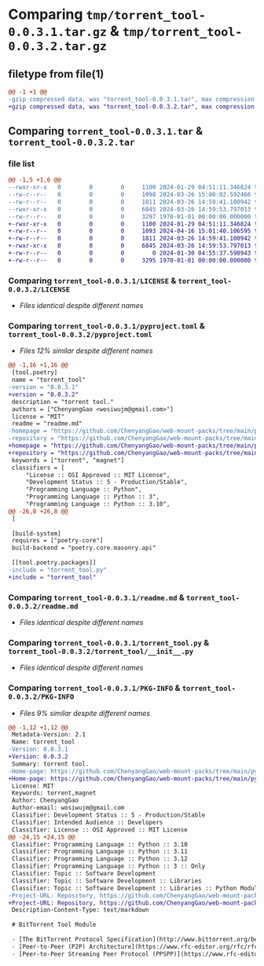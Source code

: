 # Comparing `tmp/torrent_tool-0.0.3.1.tar.gz` & `tmp/torrent_tool-0.0.3.2.tar.gz`

## filetype from file(1)

```diff
@@ -1 +1 @@
-gzip compressed data, was "torrent_tool-0.0.3.1.tar", max compression
+gzip compressed data, was "torrent_tool-0.0.3.2.tar", max compression
```

## Comparing `torrent_tool-0.0.3.1.tar` & `torrent_tool-0.0.3.2.tar`

### file list

```diff
@@ -1,5 +1,6 @@
--rwxr-xr-x   0        0        0     1100 2024-01-29 04:51:11.346824 torrent_tool-0.0.3.1/LICENSE
--rw-r--r--   0        0        0     1098 2024-03-26 15:00:02.592466 torrent_tool-0.0.3.1/pyproject.toml
--rw-r--r--   0        0        0     1811 2024-03-26 14:59:41.100942 torrent_tool-0.0.3.1/readme.md
--rwxr-xr-x   0        0        0     6845 2024-03-26 14:59:53.797013 torrent_tool-0.0.3.1/torrent_tool.py
--rw-r--r--   0        0        0     3297 1970-01-01 00:00:00.000000 torrent_tool-0.0.3.1/PKG-INFO
+-rwxr-xr-x   0        0        0     1100 2024-01-29 04:51:11.346824 torrent_tool-0.0.3.2/LICENSE
+-rw-r--r--   0        0        0     1093 2024-04-16 15:01:40.106595 torrent_tool-0.0.3.2/pyproject.toml
+-rw-r--r--   0        0        0     1811 2024-03-26 14:59:41.100942 torrent_tool-0.0.3.2/readme.md
+-rwxr-xr-x   0        0        0     6845 2024-03-26 14:59:53.797013 torrent_tool-0.0.3.2/torrent_tool/__init__.py
+-rw-r--r--   0        0        0        0 2024-01-30 04:55:37.590943 torrent_tool-0.0.3.2/torrent_tool/py.typed
+-rw-r--r--   0        0        0     3295 1970-01-01 00:00:00.000000 torrent_tool-0.0.3.2/PKG-INFO
```

### Comparing `torrent_tool-0.0.3.1/LICENSE` & `torrent_tool-0.0.3.2/LICENSE`

 * *Files identical despite different names*

### Comparing `torrent_tool-0.0.3.1/pyproject.toml` & `torrent_tool-0.0.3.2/pyproject.toml`

 * *Files 12% similar despite different names*

```diff
@@ -1,16 +1,16 @@
 [tool.poetry]
 name = "torrent_tool"
-version = "0.0.3.1"
+version = "0.0.3.2"
 description = "torrent tool."
 authors = ["ChenyangGao <wosiwujm@gmail.com>"]
 license = "MIT"
 readme = "readme.md"
-homepage = "https://github.com/ChenyangGao/web-mount-packs/tree/main/python-cmdline/torrent_tool"
-repository = "https://github.com/ChenyangGao/web-mount-packs/tree/main/python-cmdline/torrent_tool"
+homepage = "https://github.com/ChenyangGao/web-mount-packs/tree/main/python-module/torrent_tool"
+repository = "https://github.com/ChenyangGao/web-mount-packs/tree/main/python-module/torrent_tool"
 keywords = ["torrent", "magnet"]
 classifiers = [
     "License :: OSI Approved :: MIT License",
     "Development Status :: 5 - Production/Stable",
     "Programming Language :: Python",
     "Programming Language :: Python :: 3",
     "Programming Language :: Python :: 3.10",
@@ -26,8 +26,8 @@
 ]
 
 [build-system]
 requires = ["poetry-core"]
 build-backend = "poetry.core.masonry.api"
 
 [[tool.poetry.packages]]
-include = "torrent_tool.py"
+include = "torrent_tool"
```

### Comparing `torrent_tool-0.0.3.1/readme.md` & `torrent_tool-0.0.3.2/readme.md`

 * *Files identical despite different names*

### Comparing `torrent_tool-0.0.3.1/torrent_tool.py` & `torrent_tool-0.0.3.2/torrent_tool/__init__.py`

 * *Files identical despite different names*

### Comparing `torrent_tool-0.0.3.1/PKG-INFO` & `torrent_tool-0.0.3.2/PKG-INFO`

 * *Files 9% similar despite different names*

```diff
@@ -1,12 +1,12 @@
 Metadata-Version: 2.1
 Name: torrent_tool
-Version: 0.0.3.1
+Version: 0.0.3.2
 Summary: torrent tool.
-Home-page: https://github.com/ChenyangGao/web-mount-packs/tree/main/python-cmdline/torrent_tool
+Home-page: https://github.com/ChenyangGao/web-mount-packs/tree/main/python-module/torrent_tool
 License: MIT
 Keywords: torrent,magnet
 Author: ChenyangGao
 Author-email: wosiwujm@gmail.com
 Classifier: Development Status :: 5 - Production/Stable
 Classifier: Intended Audience :: Developers
 Classifier: License :: OSI Approved :: MIT License
@@ -24,15 +24,15 @@
 Classifier: Programming Language :: Python :: 3.10
 Classifier: Programming Language :: Python :: 3.11
 Classifier: Programming Language :: Python :: 3.12
 Classifier: Programming Language :: Python :: 3 :: Only
 Classifier: Topic :: Software Development
 Classifier: Topic :: Software Development :: Libraries
 Classifier: Topic :: Software Development :: Libraries :: Python Modules
-Project-URL: Repository, https://github.com/ChenyangGao/web-mount-packs/tree/main/python-cmdline/torrent_tool
+Project-URL: Repository, https://github.com/ChenyangGao/web-mount-packs/tree/main/python-module/torrent_tool
 Description-Content-Type: text/markdown
 
 # BitTorrent Tool Module
 
 - [The BitTorrent Protocol Specification](http://www.bittorrent.org/beps/bep_0003.html)
 - [Peer-to-Peer (P2P) Architecture](https://www.rfc-editor.org/rfc/rfc5694)
 - [Peer-to-Peer Streaming Peer Protocol (PPSPP)](https://www.rfc-editor.org/rfc/rfc7574.txt)
```

